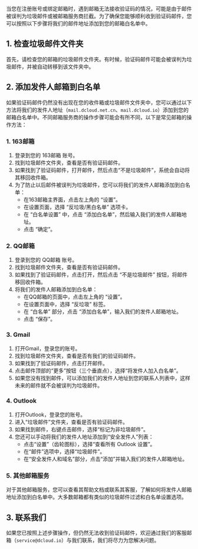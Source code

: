 当您在注册账号或绑定邮箱时，遇到邮箱无法接收验证码的情况，可能是由于邮件被误判为垃圾邮件或被邮箱服务商拦截。为了确保您能够顺利收到验证码邮件，您可以按照以下步骤将我们的邮件地址添加到您的邮箱白名单中。

## 1. 检查垃圾邮件文件夹
首先，请检查您的邮箱的垃圾邮件文件夹。有时候，验证码邮件可能会被误判为垃圾邮件，并被自动转移到该文件夹中。

## 2. 添加发件人邮箱到白名单
如果验证码邮件仍然没有出现在您的收件箱或垃圾邮件文件夹中，您可以通过以下方法将我们的发件人地址（`mail.dcloud.net.cn`、`mail.dcloud.io`）添加到您的邮箱白名单中。不同邮箱服务商的操作步骤可能会有所不同，以下是常见邮箱的操作方法：

### 1. 163邮箱
1. 登录到您的 163邮箱 账号。
2. 找到垃圾邮件文件夹，查看是否有验证码邮件。
3. 如果找到了验证码邮件，打开邮件，然后点击“不是垃圾邮件”，系统会自动将其移回收件箱。
4. 为了防止以后邮件被误判为垃圾邮件，您可以将我们的发件人邮箱添加到白名单：
	- 在163邮箱主界面，点击左上角的 “设置”。
	- 在设置页面，选择 “反垃圾/黑白名单” 选项卡。
	- 在 “白名单设置” 中，点击 “添加白名单”，然后输入我们的发件人邮箱地址。
	- 点击 “确定”。

### 2. QQ邮箱
1. 登录到您的 QQ邮箱 账号。
2. 找到垃圾邮件文件夹，查看是否有验证码邮件。
3. 如果找到了验证码邮件，点击打开，然后点击 “不是垃圾邮件” 按钮，将邮件移回收件箱。
4. 将我们的发件人邮箱添加到白名单：
	- 在QQ邮箱的页面中，点击左上角的 “设置”。
	- 在设置页面中，选择 “反垃圾” 标签。
	- 在 “白名单” 部分，点击 “添加白名单”，输入我们的发件人邮箱地址。
	- 点击 “保存”。

### 3. Gmail
1. 打开Gmail，登录您的账号。
2. 找到垃圾邮件文件夹，查看是否有我们的验证码邮件。
3. 如果找到了验证码邮件，点击打开邮件。
4. 点击邮件顶部的“更多”按钮（三个垂直点），选择“将发件人加入白名单”。
5. 如果您没有找到邮件，可以添加我们的发件人地址到您的联系人列表中，这样未来的邮件就不会被误判为垃圾邮件。

### 4. Outlook
1. 打开Outlook，登录您的账号。
2. 进入“垃圾邮件”文件夹，查看是否有验证码邮件。
3. 如果找到邮件，右键点击邮件，选择“标记为非垃圾邮件”。
4. 您还可以手动将我们的发件人地址添加到“安全发件人”列表：
	- 点击“设置”（齿轮图标），选择“查看所有 Outlook 设置”。
	- 在“邮件”选项中，选择“垃圾邮件”。
	- 在“安全发件人和域名”部分，点击“添加”并输入我们的发件人邮箱地址。

### 5. 其他邮箱服务
对于其他邮箱服务，您可以查看其帮助文档或联系其客服，了解如何将发件人邮箱地址添加到白名单中。大多数邮箱都有类似的垃圾邮件过滤和白名单设置选项。

## 3. 联系我们
如果您已按照上述步骤操作，但仍然无法收到验证码邮件，欢迎通过我们的客服邮箱（`service@dcloud.io`）与我们联系，我们将尽力为您解决问题。